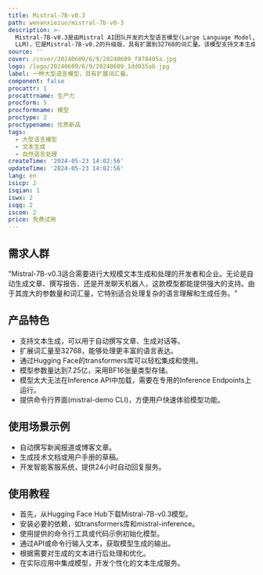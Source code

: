 ```yaml
---
title: Mistral-7B-v0.3
path: wenanxiezuo/mistral-7b-v0-3
description: >-
  Mistral-7B-v0.3是由Mistral AI团队开发的大型语言模型(Large Language Model,
  LLM)，它是Mistral-7B-v0.2的升级版，具有扩展到32768的词汇量。该模型支持文本生成，适合于需要文本生成能力的应用场景。目前，该模型没有内容审核机制，团队正在寻求社区合作，以实现更精细的内容审核，满足需要内容审核的部署环境。
source: ''
cover: /cover/20240609/6/9/20240609_f878405a.jpg
logo: /logo/20240609/6/9/20240609_1dd035ab.jpg
label: 一种大型语言模型，具有扩展词汇量。
component: false
procattr: 1
procattrname: 生产力
procform: 5
procformname: 模型
proctype: 2
proctypename: 优质新品
tags:
  - 大型语言模型
  - 文本生成
  - 自然语言处理
createTime: '2024-05-23 14:02:56'
updateTime: '2024-05-23 14:02:56'
lang: en
isicp: 2
isqian: 1
iswx: 2
isqq: 2
iscom: 2
price: 免费试用
---
```




## 需求人群
"Mistral-7B-v0.3适合需要进行大规模文本生成和处理的开发者和企业。无论是自动生成文章、撰写报告、还是开发聊天机器人，这款模型都能提供强大的支持。由于其庞大的参数量和词汇量，它特别适合处理复杂的语言理解和生成任务。"

## 产品特色
* 支持文本生成，可以用于自动撰写文章、生成对话等。
* 扩展词汇量至32768，能够处理更丰富的语言表达。
* 通过Hugging Face的transformers库可以轻松集成和使用。
* 模型参数量达到7.25亿，采用BF16张量类型存储。
* 模型太大无法在Inference API中加载，需要在专用的Inference Endpoints上运行。
* 提供命令行界面(mistral-demo CLI)，方便用户快速体验模型功能。

## 使用场景示例
* 自动撰写新闻报道或博客文章。
* 生成技术文档或用户手册的草稿。
* 开发智能客服系统，提供24小时自动回复服务。

## 使用教程
* 首先，从Hugging Face Hub下载Mistral-7B-v0.3模型。
* 安装必要的依赖，如transformers库和mistral-inference。
* 使用提供的命令行工具或代码示例初始化模型。
* 通过API或命令行输入文本，获取模型生成的输出。
* 根据需要对生成的文本进行后处理和优化。
* 在实际应用中集成模型，开发个性化的文本生成服务。

  
